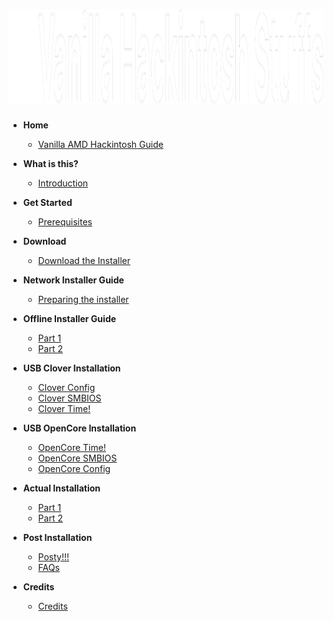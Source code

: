 <h1 style='text-align: center'><img src='./logo.png' style='height: 150px' /></h1>

* **Home**
    * [Vanilla AMD Hackintosh Guide](/)

* **What is this?**
    * [Introduction](/what-is-this/introduction/)

* **Get Started**
    * [Prerequisites](/get-started/prerequisites/)

* **Download**
    * [Download the Installer](/download/)

* **Network Installer Guide**
    * [Preparing the installer](/network-installer-guide/network/)

* **Offline Installer Guide**
    * [Part 1](/offline-installer-guide/offline-part-1/)
    * [Part 2](/offline-installer-guide/offline-part-2/)

* **USB Clover Installation**
    * [Clover Config](/clover-installation/config/)
    * [Clover SMBIOS](/clover-installation/config/smbios/)
    * [Clover Time!](/clover-installation/usb-clover/)

* **USB OpenCore Installation**
    * [OpenCore Time!](/opencore-installation/usb-opencore/)
    * [OpenCore SMBIOS](/opencore-installation/config/smbios/)
    * [OpenCore Config](/opencore-installation/config/)

* **Actual Installation**
    * [Part 1](/actual-installation/actual-installation-part-1/)
    * [Part 2](/actual-installation/actual-installation-part-2/)

* **Post Installation**
    * [Posty!!!](/post-installation/posty/)
    * [FAQs](/post-installation/faqs/)

* **Credits**
    * [Credits](/credits/)
